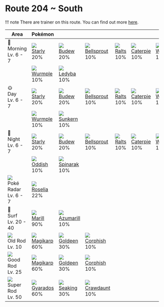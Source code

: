# Route 204 ~ South

!!! note
    There are trainer on this route. You can find out more [here](../../trainer_changes/route_204__south/).


Area                                        | Pokémon                         | &nbsp;                           | &nbsp;                            | &nbsp;                       | &nbsp;                          | &nbsp;                        | 
---                                         | ---                             | ---                              | ---                               | ---                          | ---                             | ---                           | 
🌅<br>Morning<br>Lv. 6 - 7                   | ![][396]<br> [Starly]<br> 20%   | ![][406]<br> [Budew]<br> 20%     | ![][069]<br> [Bellsprout]<br> 10% | ![][280]<br> [Ralts]<br> 10% | ![][010]<br> [Caterpie]<br> 10% | ![][013]<br> [Weedle]<br> 10% | 
&nbsp;                                      | ![][265]<br> [Wurmple]<br> 10%  | ![][165]<br> [Ledyba]<br> 10%    | &nbsp;                            | &nbsp;                       | &nbsp;                          | &nbsp;                        | 
🌞<br>Day<br>Lv. 6 - 7                       | ![][396]<br> [Starly]<br> 20%   | ![][406]<br> [Budew]<br> 20%     | ![][069]<br> [Bellsprout]<br> 10% | ![][280]<br> [Ralts]<br> 10% | ![][010]<br> [Caterpie]<br> 10% | ![][013]<br> [Weedle]<br> 10% | 
&nbsp;                                      | ![][265]<br> [Wurmple]<br> 10%  | ![][191]<br> [Sunkern]<br> 10%   | &nbsp;                            | &nbsp;                       | &nbsp;                          | &nbsp;                        | 
🌙<br>Night<br>Lv. 6 - 7                     | ![][396]<br> [Starly]<br> 20%   | ![][406]<br> [Budew]<br> 20%     | ![][069]<br> [Bellsprout]<br> 10% | ![][280]<br> [Ralts]<br> 10% | ![][010]<br> [Caterpie]<br> 10% | ![][013]<br> [Weedle]<br> 10% | 
&nbsp;                                      | ![][043]<br> [Oddish]<br> 10%   | ![][167]<br> [Spinarak]<br> 10%  | &nbsp;                            | &nbsp;                       | &nbsp;                          | &nbsp;                        | 
![][poke-radar]<br> Poké Radar<br>Lv. 6 - 7 | ![][315]<br> [Roselia]<br> 22%  | &nbsp;                           | &nbsp;                            | &nbsp;                       | &nbsp;                          | &nbsp;                        | 
🌊<br> Surf<br>Lv. 20 - 40                   | ![][183]<br> [Marill]<br> 90%   | ![][184]<br> [Azumarill]<br> 10% | &nbsp;                            | &nbsp;                       | &nbsp;                          | &nbsp;                        | 
![][old-rod]<br>Old Rod<br>Lv. 10           | ![][129]<br> [Magikarp]<br> 60% | ![][118]<br> [Goldeen]<br> 30%   | ![][341]<br> [Corphish]<br> 10%   | &nbsp;                       | &nbsp;                          | &nbsp;                        | 
![][good-rod]<br>Good Rod<br>Lv. 25         | ![][129]<br> [Magikarp]<br> 60% | ![][118]<br> [Goldeen]<br> 30%   | ![][341]<br> [Corphish]<br> 10%   | &nbsp;                       | &nbsp;                          | &nbsp;                        | 
![][super-rod]<br>Super Rod<br>Lv. 50       | ![][130]<br> [Gyarados]<br> 60% | ![][119]<br> [Seaking]<br> 30%   | ![][342]<br> [Crawdaunt]<br> 10%  | &nbsp;                       | &nbsp;                          | &nbsp;                        | 

[Caterpie]: ../../pokemon_changes/010/
[Weedle]: ../../pokemon_changes/013/
[Oddish]: ../../pokemon_changes/043/
[Bellsprout]: ../../pokemon_changes/069/
[Goldeen]: ../../pokemon_changes/118/
[Seaking]: ../../pokemon_changes/119/
[Magikarp]: ../../pokemon_changes/129/
[Gyarados]: ../../pokemon_changes/130/
[Ledyba]: ../../pokemon_changes/165/
[Spinarak]: ../../pokemon_changes/167/
[Marill]: ../../pokemon_changes/183/
[Azumarill]: ../../pokemon_changes/184/
[Sunkern]: ../../pokemon_changes/191/
[Wurmple]: ../../pokemon_changes/265/
[Ralts]: ../../pokemon_changes/280/
[Roselia]: ../../pokemon_changes/315/
[Corphish]: ../../pokemon_changes/341/
[Crawdaunt]: ../../pokemon_changes/342/
[Starly]: ../../pokemon_changes/396/
[Budew]: ../../pokemon_changes/406/
[good-rod]: ../img/items/good-rod.png
[old-rod]: ../img/items/old-rod.png
[poke-radar]: ../img/items/poke-radar.png
[super-rod]: ../img/items/super-rod.png
[010]: ../img/pokemon/010.png
[013]: ../img/pokemon/013.png
[043]: ../img/pokemon/043.png
[069]: ../img/pokemon/069.png
[118]: ../img/pokemon/118.png
[119]: ../img/pokemon/119.png
[129]: ../img/pokemon/129.png
[130]: ../img/pokemon/130.png
[165]: ../img/pokemon/165.png
[167]: ../img/pokemon/167.png
[183]: ../img/pokemon/183.png
[184]: ../img/pokemon/184.png
[191]: ../img/pokemon/191.png
[265]: ../img/pokemon/265.png
[280]: ../img/pokemon/280.png
[315]: ../img/pokemon/315.png
[341]: ../img/pokemon/341.png
[342]: ../img/pokemon/342.png
[396]: ../img/pokemon/396.png
[406]: ../img/pokemon/406.png
